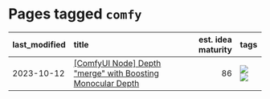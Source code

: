 # Pages tagged `comfy`

|last_modified|title|est. idea maturity|tags
|:---|:---|---:|:---|
|2023-10-12|[[ComfyUI Node] Depth "merge" with Boosting Monocular Depth](../comfy_bmd.md)|86|[![](https://img.shields.io/badge/tag-comfy-82d6e)](../tags/comfy.md) [![](https://img.shields.io/badge/tag-tooling-12f6d5)](../tags/tooling.md)|